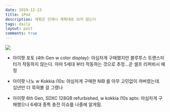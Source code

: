 ```yaml
---
date: 2019-12-23
title: iPod
description: 계획은 언제나 계획대로 되지 않는다
tags: daily
layout: post
comments: true
---
```


<img src="https://n2wb.files.wordpress.com/2019/12/e26944d3-6baa-4ad8-88bb-d33bdc5e3456.jpg">

- 아이팟 포토 (4th Gen w color display): 야심차게 구매했지만 블루투스 트랜스미터가 작동하지 않는다. 아마 5세대 부터 작동하는 것으로 추정...곧 셀프 리퍼비시 예정

- 아이팟 나노 w Kokkia i10s: 야심차게 구매한 NIB 를 아무 고민없이 까버렸는데. 십년만 더 묵혀볼 걸 그랬나

- 아이팟 6th Gen, SDXC 128GB refurbished, w kokkia i10s aptx: 야심차게 구매했으나 6세대 종특 충전 이슈를 나중에 알게됨.
